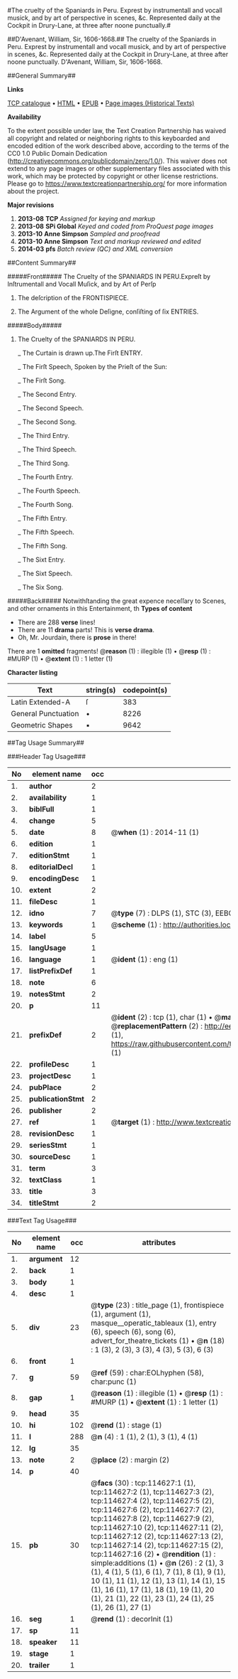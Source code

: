 #The cruelty of the Spaniards in Peru. Exprest by instrumentall and vocall musick, and by art of perspective in scenes, &c. Represented daily at the Cockpit in Drury-Lane, at three after noone punctually.#

##D'Avenant, William, Sir, 1606-1668.##
The cruelty of the Spaniards in Peru. Exprest by instrumentall and vocall musick, and by art of perspective in scenes, &c. Represented daily at the Cockpit in Drury-Lane, at three after noone punctually.
D'Avenant, William, Sir, 1606-1668.

##General Summary##

**Links**

[TCP catalogue](http://www.ota.ox.ac.uk/tcp/)  • 
[HTML](http://tei.it.ox.ac.uk/tcp/Texts-HTML/free/A81/A81963.html)  • 
[EPUB](http://tei.it.ox.ac.uk/tcp/Texts-EPUB/free/A81/A81963.epub) • 
[Page images (Historical Texts)](https://historicaltexts.jisc.ac.uk/eebo-99862467e)

**Availability**

To the extent possible under law, the Text Creation Partnership has waived all copyright and related or neighboring rights to this keyboarded and encoded edition of the work described above, according to the terms of the CC0 1.0 Public Domain Dedication (http://creativecommons.org/publicdomain/zero/1.0/). This waiver does not extend to any page images or other supplementary files associated with this work, which may be protected by copyright or other license restrictions. Please go to https://www.textcreationpartnership.org/ for more information about the project.

**Major revisions**

1. __2013-08__ __TCP__ *Assigned for keying and markup*
1. __2013-08__ __SPi Global__ *Keyed and coded from ProQuest page images*
1. __2013-10__ __Anne Simpson__ *Sampled and proofread*
1. __2013-10__ __Anne Simpson__ *Text and markup reviewed and edited*
1. __2014-03__ __pfs__ *Batch review (QC) and XML conversion*

##Content Summary##

#####Front#####
The Cruelty of the SPANIARDS IN PERU.Expreſt by Inſtrumentall and Vocall Muſick, and by Art of Perſp
1. The deſcription of the FRONTISPIECE.

1. The Argument of the whole Deſigne, conſiſting of ſix ENTRIES.

#####Body#####

1. The Cruelty of the SPANIARDS IN PERU.

    _ The Curtain is drawn up.The Firſt ENTRY.

    _ The Firſt Speech, Spoken by the Prieſt of the Sun:

    _ The Firſt Song.

    _ The Second Entry.

    _ The Second Speech.

    _ The Second Song.

    _ The Third Entry.

    _ The Third Speech.

    _ The Third Song.

    _ The Fourth Entry.

    _ The Fourth Speech.

    _ The Fourth Song.

    _ The Fifth Entry.

    _ The Fifth Speech.

    _ The Fifth Song.

    _ The Sixt Entry.

    _ The Sixt Speech.

    _ The Six Song.

#####Back#####
Notwithſtanding the great expence neceſſary to Scenes, and other ornaments in this Entertainment, th
**Types of content**

  * There are 288 **verse** lines!
  * There are 11 **drama** parts! This is **verse drama**.
  * Oh, Mr. Jourdain, there is **prose** in there!

There are 1 **omitted** fragments! 
 @__reason__ (1) : illegible (1)  •  @__resp__ (1) : #MURP (1)  •  @__extent__ (1) : 1 letter (1)

**Character listing**


|Text|string(s)|codepoint(s)|
|---|---|---|
|Latin Extended-A|ſ|383|
|General Punctuation|•|8226|
|Geometric Shapes|▪|9642|

##Tag Usage Summary##

###Header Tag Usage###

|No|element name|occ|attributes|
|---|---|---|---|
|1.|__author__|2||
|2.|__availability__|1||
|3.|__biblFull__|1||
|4.|__change__|5||
|5.|__date__|8| @__when__ (1) : 2014-11 (1)|
|6.|__edition__|1||
|7.|__editionStmt__|1||
|8.|__editorialDecl__|1||
|9.|__encodingDesc__|1||
|10.|__extent__|2||
|11.|__fileDesc__|1||
|12.|__idno__|7| @__type__ (7) : DLPS (1), STC (3), EEBO-CITATION (1), PROQUEST (1), VID (1)|
|13.|__keywords__|1| @__scheme__ (1) : http://authorities.loc.gov/ (1)|
|14.|__label__|5||
|15.|__langUsage__|1||
|16.|__language__|1| @__ident__ (1) : eng (1)|
|17.|__listPrefixDef__|1||
|18.|__note__|6||
|19.|__notesStmt__|2||
|20.|__p__|11||
|21.|__prefixDef__|2| @__ident__ (2) : tcp (1), char (1)  •  @__matchPattern__ (2) : ([0-9\-]+):([0-9IVX]+) (1), (.+) (1)  •  @__replacementPattern__ (2) : http://eebo.chadwyck.com/downloadtiff?vid=$1&page=$2 (1), https://raw.githubusercontent.com/textcreationpartnership/Texts/master/tcpchars.xml#$1 (1)|
|22.|__profileDesc__|1||
|23.|__projectDesc__|1||
|24.|__pubPlace__|2||
|25.|__publicationStmt__|2||
|26.|__publisher__|2||
|27.|__ref__|1| @__target__ (1) : http://www.textcreationpartnership.org/docs/. (1)|
|28.|__revisionDesc__|1||
|29.|__seriesStmt__|1||
|30.|__sourceDesc__|1||
|31.|__term__|3||
|32.|__textClass__|1||
|33.|__title__|3||
|34.|__titleStmt__|2||


###Text Tag Usage###

|No|element name|occ|attributes|
|---|---|---|---|
|1.|__argument__|12||
|2.|__back__|1||
|3.|__body__|1||
|4.|__desc__|1||
|5.|__div__|23| @__type__ (23) : title_page (1), frontispiece (1), argument (1), masque__operatic_tableaux (1), entry (6), speech (6), song (6), advert_for_theatre_tickets (1)  •  @__n__ (18) : 1 (3), 2 (3), 3 (3), 4 (3), 5 (3), 6 (3)|
|6.|__front__|1||
|7.|__g__|59| @__ref__ (59) : char:EOLhyphen (58), char:punc (1)|
|8.|__gap__|1| @__reason__ (1) : illegible (1)  •  @__resp__ (1) : #MURP (1)  •  @__extent__ (1) : 1 letter (1)|
|9.|__head__|35||
|10.|__hi__|102| @__rend__ (1) : stage (1)|
|11.|__l__|288| @__n__ (4) : 1 (1), 2 (1), 3 (1), 4 (1)|
|12.|__lg__|35||
|13.|__note__|2| @__place__ (2) : margin (2)|
|14.|__p__|40||
|15.|__pb__|30| @__facs__ (30) : tcp:114627:1 (1), tcp:114627:2 (1), tcp:114627:3 (2), tcp:114627:4 (2), tcp:114627:5 (2), tcp:114627:6 (2), tcp:114627:7 (2), tcp:114627:8 (2), tcp:114627:9 (2), tcp:114627:10 (2), tcp:114627:11 (2), tcp:114627:12 (2), tcp:114627:13 (2), tcp:114627:14 (2), tcp:114627:15 (2), tcp:114627:16 (2)  •  @__rendition__ (1) : simple:additions (1)  •  @__n__ (26) : 2 (1), 3 (1), 4 (1), 5 (1), 6 (1), 7 (1), 8 (1), 9 (1), 10 (1), 11 (1), 12 (1), 13 (1), 14 (1), 15 (1), 16 (1), 17 (1), 18 (1), 19 (1), 20 (1), 21 (1), 22 (1), 23 (1), 24 (1), 25 (1), 26 (1), 27 (1)|
|16.|__seg__|1| @__rend__ (1) : decorInit (1)|
|17.|__sp__|11||
|18.|__speaker__|11||
|19.|__stage__|1||
|20.|__trailer__|1||
